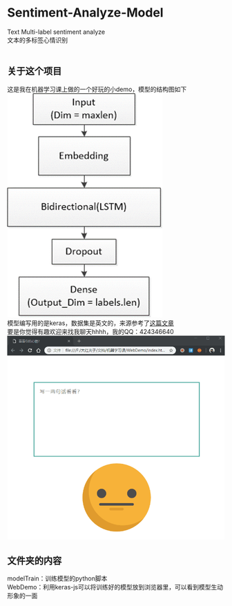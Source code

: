 # Sentiment-Analyze-Model
Text Multi-label sentiment analyze </br>文本的多标签心情识别</br></br>

## 关于这个项目
这是我在机器学习课上做的一个好玩的小demo，模型的结构图如下</br>
![img](https://github.com/WenjieOoo/Sentiment-Analyze-Model/raw/master/ModelStructure.png)
</br>模型编写用的是keras，数据集是英文的，来源参考了[这篇文章](http://aclweb.org/anthology/C18-1179)
</br>要是你觉得有趣欢迎来找我聊天hhhh，我的QQ：424346640
</br>![img](https://github.com/WenjieOoo/Sentiment-Analyze-Model/raw/master/demo.gif)

## 文件夹的内容
modelTrain：训练模型的python脚本
</br>WebDemo：利用keras-js可以将训练好的模型放到浏览器里，可以看到模型生动形象的一面